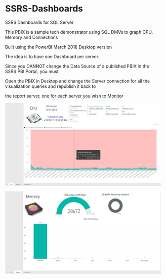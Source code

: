# SSRS-Dashboards
SSRS Dashboards for SQL Server

This PBIX is a sample tech demonstrator using SQL DMVs to graph CPU, Memory and Connections

Built using the PowerBI March 2018 Desktop version

The idea is to have one Dashboard per server.

Since you CANNOT change the Data Source of a published PBIX in the SSRS PBI Portal, you must 

Open the PBIX in Desktop and change the Server connection for all the visualization queries and republish it back to 

the report server, one for each server you wish to Monitor


![alt text](https://raw.githubusercontent.com/gwalkey/SSRS-Dashboards/master/PBIX_CPU.jpg)


![alt text](https://raw.githubusercontent.com/gwalkey/SSRS-Dashboards/master/PBIX_Memory.jpg)
